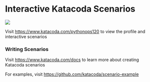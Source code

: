 # Interactive Katacoda Scenarios

[![](http://shields.katacoda.com/katacoda/pythonops120/count.svg)](https://www.katacoda.com/pythonops120 "Get your profile on Katacoda.com")

Visit https://www.katacoda.com/pythonops120 to view the profile and interactive scenarios

### Writing Scenarios
Visit https://www.katacoda.com/docs to learn more about creating Katacoda scenarios

For examples, visit https://github.com/katacoda/scenario-example
